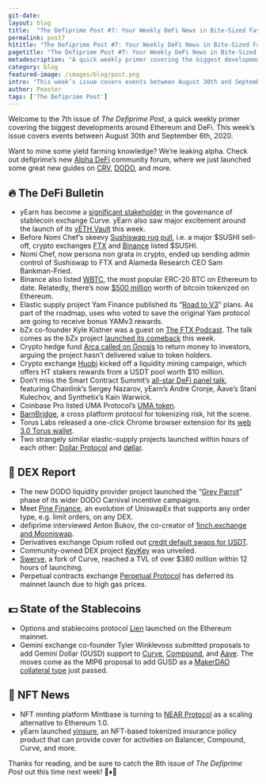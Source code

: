 ```yaml
---
git-date:
layout: blog
title:  "The Defiprime Post #7: Your Weekly DeFi News in Bite-Sized Fashion"
permalink: post7
h1title: "The Defiprime Post #7: Your Weekly DeFi News in Bite-Sized Fashion"
pagetitle: "The Defiprime Post #7: Your Weekly DeFi News in Bite-Sized Fashion"
metadescription: "A quick weekly primer covering the biggest developments around Ethereum and DeFi. This week’s issue covers events between August 30th and September 6th, 2020"
category: blog
featured-image: /images/blog/post.png
intro: "This week’s issue covers events between August 30th and September 6th, 2020"
author: Peaster
tags: ['The Defiprime Post']
---
```

Welcome to the 7th issue of _The Defiprime Post_, a quick weekly primer covering the biggest developments around Ethereum and DeFi. This week’s issue covers events between August 30th and September 6th, 2020.

Want to mine some yield farming knowledge? We’re leaking alpha. Check out defiprime’s new [Alpha DeFi](https://alpha.defiprime.com/c/yield-farming/6) community forum, where we just launched some great new guides on [CRV](https://alpha.defiprime.com/t/yield-farming-curve-with-a-2-5x-boost/226), [DODO](https://alpha.defiprime.com/t/yield-farming-with-dodo/324), and more.

## 🔥 The DeFi Bulletin

*   yEarn has become a [significant stakeholder](https://twitter.com/bantg/status/1300550173119180801) in the governance of stablecoin exchange Curve. yEarn also saw major excitement around the launch of its [yETH Vault](https://twitter.com/iearnfinance/status/1300979784340602880) this week.
*   Before Nomi Chef’s skeevy [Sushiswap rug pull](https://decrypt.co/40976/founder-of-sushiswap-defi-protocol-cashes-out), i.e. a major $SUSHI sell-off, crypto exchanges [FTX](https://twitter.com/SBF_Alameda/status/1300551402322763777) and [Binance](https://www.binance.com/en/support/articles/ac34042b96d04b5e8464613f27567353) listed $SUSHI.
*   Nomi Chef, now persona non grata in crypto, ended up sending admin control of Sushiswap to FTX and Alameda Research CEO Sam Bankman-Fried.
*   Binance also listed [WBTC](https://research.binance.com/en/projects/wrapped-bitcoin?utm_source=ResearchTelegram&utm_medium=GlobalSocial&utm_campaign=GlobalSocial), the most popular ERC-20 BTC on Ethereum to date. Relatedly, there’s now [$500 million](https://cointelegraph.com/news/messari-500m-in-btc-tokenized-for-defi-is-just-the-beginning) worth of bitcoin tokenized on Ethereum.
*   Elastic supply project Yam Finance published its “[Road to V3](https://medium.com/@yamfinance/the-road-to-v3-yamv2-interim-governance-summary-f17ba4a9d1aa)” plans. As part of the roadmap, uses who voted to save the original Yam protocol are going to receive bonus YAMv3 rewards.
*   bZx co-founder Kyle Kistner was a guest on [The FTX Podcast](https://open.spotify.com/episode/6VGfNckPAxqrhnjRZ87k1r?si=0F7Ny_yqQ0SNvwezQbAbxg). The talk comes as the bZx project [launched its comeback](https://bzx.network/blog/bzxisback) this week.
*   Crypto hedge fund [Arca called on Gnosis](https://www.theblockcrypto.com/post/76453/arca-gnosis-defi-project-call) to return money to investors, arguing the project hasn’t delivered value to token holders.
*   Crypto exchange [Huobi](https://support.hbfile.net/hc/en-us/articles/900002452786) kicked off a liquidity mining campaign, which offers HT stakers rewards from a USDT pool worth $10 million.
*   Don’t miss the Smart Contract Summit’s [all-star DeFi panel talk](https://twitter.com/chainlink/status/1301199592675999756), featuring Chainlink’s Sergey Nazarov, yEarn’s Andre Cronje, Aave’s Stani Kulechov, and Synthetix’s Kain Warwick.
*   Coinbase Pro listed UMA Protocol’s [UMA token](https://blog.coinbase.com/uma-uma-is-launching-on-coinbase-pro-d88352e5d818).
*   [BarnBridge](https://medium.com/barnbridge/introducing-barnbridge-3f0015fef3bb), a cross platform protocol for tokenizing risk, hit the scene.
*   Torus Labs released a one-click Chrome browser extension for its [web 3.0 Torus wallet](https://www.coindesk.com/torus-crypto-wallet-chrome-extension-web3-dapps).
*   Two strangely similar elastic-supply projects launched within hours of each other: [Dollar Protocol](https://medium.com/@dollarprotocol/dollar-protocol-834224cf9d92) and [døllar](https://medium.com/@emptysetsquad/introducing-d%C3%B8llar-and-the-ess-f48222b4e138).


## 💱 DEX Report

*   The new DODO liquidity provider project launched the “[Grey Parrot](https://medium.com/dodoex/dodo-carnival-episode-1-grey-parrot-incentive-programs-7048e7af1e51)” phase of its wider DODO Carnival incentive campaigns.
*   Meet [Pine Finance](https://medium.com/@pine_eth/pine-finance-an-amm-orders-engine-525fe1f1b1eb), an evolution of UniswapEx that supports any order type, e.g. limit orders, on any DEX.
*   defiprime interviewed Anton Bukov, the co-creator of [1inch.exchange and Mooniswap](https://defiprime.com/mooniswap).
*   Derivatives exchange Opium rolled out [credit default swaps for USDT](https://www.coindesk.com/credit-default-swaps-tether-opium).
*   Community-owned DEX project [KeyKey](https://medium.com/keykey-finance/introducing-keykey-the-community-owned-dex-e11387cf64af) was unveiled.
*   [Swerve](https://www.theblockcrypto.com/linked/77092/curve-fork-swerve-tvl-launch), a fork of Curve, reached a TVL of over $380 million within 12 hours of launching.
*   Perpetual contracts exchange [Perpetual Protocol](https://medium.com/@perpetualprotocol/mainnet-deferred-due-to-excessive-gas-prices-9327ef818072) has deferred its mainnet launch due to high gas prices.


## 💵 State of the Stablecoins

*   Options and stablecoins protocol [Lien](https://medium.com/lien-finance/lien-apps-go-live-on-ethereum-mainnet-2b16cb28a5bf) launched on the Ethereum mainnet.
*   Gemini exchange co-founder Tyler Winklevoss submitted proposals to add Gemini Dollar (GUSD) support to [Curve](https://twitter.com/tylerwinklevoss/status/1300521015093714944), [Compound](https://twitter.com/tylerwinklevoss/status/1300798231870349317), and [Aave](https://twitter.com/tylerwinklevoss/status/1300518409831096325). The moves come as the MIP6 proposal to add GUSD as a [MakerDAO collateral type](https://twitter.com/tylerwinklevoss/status/1300484831667683328) just passed.


## 💎 NFT News

*   NFT minting platform Mintbase is turning to [NEAR Protocol](https://medium.com/mintbase/scaling-mintbase-with-near-503375d92702) as a scaling alternative to Ethereum 1.0.
*   yEarn launched [yinsure](https://twitter.com/iearnfinance/status/1300037367156412416), an NFT-based tokenized insurance policy product that can provide cover for activities on Balancer, Compound, Curve, and more.  

Thanks for reading, and be sure to catch the 8th issue of _The Defiprime Post_ out this time next week! 👋♦️👋
